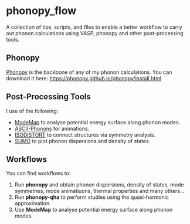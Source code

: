 # phonopy_flow
A collection of tips, scripts, and files to enable a better workflow to carry out phonon calculations using VASP, phonopy and other post-processing tools.

## Phonopy 
[Phonopy](https://phonopy.github.io/phonopy/) is the backbone of any of my phonon calculations. You can download it here: https://phonopy.github.io/phonopy/install.html

## Post-Processing Tools
I use of the following:
- [ModeMap](https://github.com/JMSkelton/ModeMap) to analyse potential energy surface along phonon modes.
- [ASCII-Phonons](https://github.com/ajjackson/ascii-phonons) for animations.
- [ISODISTORT](https://stokes.byu.edu/iso/isodistort.php) to connect structures via symmetry analysis.
- [SUMO](https://github.com/ajjackson/sumo) to plot phonon dispersions and density of states.

## Workflows
You can find workflows to:
1. Run **phonopy** and obtain phonon dispersions, density of states, mode symmetries, mode animatiuons, thermal properties and many others...
2. Run **phonopy-qha** to perform studies using the quasi-harmonic approximation.
3. Use **ModeMap** to analyse potential energy surface along phonon modes.
